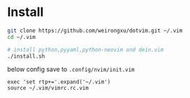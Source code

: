 # Install
```sh
git clone https://github.com/weirongxu/dotvim.git ~/.vim
cd ~/.vim

# install python,pyyaml,python-neovim and dein.vim
./install.sh
```

below config save to `.config/nvim/init.vim`
```
exec 'set rtp+='.expand('~/.vim')
source ~/.vim/vimrc.rc.vim
```
